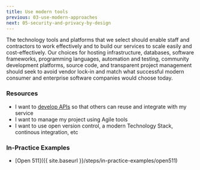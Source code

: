 ```yaml
---
title: Use modern tools
previous: 03-use-modern-approaches
next: 05-security-and-privacy-by-design
---
```


The technology tools and platforms that we select should enable staff and contractors to work effectively and to build our services to scale easily and cost-effectively. Our choices for hosting infrastructure, databases, software frameworks, programming languages, automation and testing, community development platforms, source code, and transparent project management should seek to avoid vendor lock-in and match what successful modern consumer and enterprise software companies would choose today.

### Resources

* I want to [develop APIs](http://api-guide.pathfinder.bcgov/) so that others can reuse and integrate with my service
* I want to manage my project using Agile tools
* I want to use open version control, a modern Technology Stack, continous integration, etc

### In-Practice Examples

* [Open 511]({{ site.baseurl }}/steps/in-practice-examples/open511)